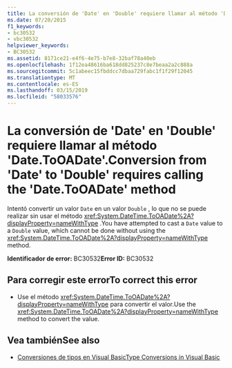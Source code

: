 ```yaml
---
title: La conversión de 'Date' en 'Double' requiere llamar al método 'Date.ToOADate'.
ms.date: 07/20/2015
f1_keywords:
- bc30532
- vbc30532
helpviewer_keywords:
- BC30532
ms.assetid: 8171ce21-e4f6-4e75-b7e8-32baf78a40eb
ms.openlocfilehash: 1f12ea48616ba618dd825237c8e7beaa2a2c888a
ms.sourcegitcommit: 5c1abeec15fbddcc7dbaa729fabc1f1f29f12045
ms.translationtype: MT
ms.contentlocale: es-ES
ms.lasthandoff: 03/15/2019
ms.locfileid: "58033576"
---
```

# <a name="conversion-from-date-to-double-requires-calling-the-datetooadate-method"></a><span data-ttu-id="bae55-102">La conversión de 'Date' en 'Double' requiere llamar al método 'Date.ToOADate'.</span><span class="sxs-lookup"><span data-stu-id="bae55-102">Conversion from 'Date' to 'Double' requires calling the 'Date.ToOADate' method</span></span>
<span data-ttu-id="bae55-103">Intentó convertir un valor `Date` en un valor `Double` , lo que no se puede realizar sin usar el método <xref:System.DateTime.ToOADate%2A?displayProperty=nameWithType> .</span><span class="sxs-lookup"><span data-stu-id="bae55-103">You have attempted to cast a `Date` value to a `Double` value, which cannot be done without using the <xref:System.DateTime.ToOADate%2A?displayProperty=nameWithType> method.</span></span>  
  
 <span data-ttu-id="bae55-104">**Identificador de error:** BC30532</span><span class="sxs-lookup"><span data-stu-id="bae55-104">**Error ID:** BC30532</span></span>  
  
## <a name="to-correct-this-error"></a><span data-ttu-id="bae55-105">Para corregir este error</span><span class="sxs-lookup"><span data-stu-id="bae55-105">To correct this error</span></span>  
  
-   <span data-ttu-id="bae55-106">Use el método <xref:System.DateTime.ToOADate%2A?displayProperty=nameWithType> para convertir el valor.</span><span class="sxs-lookup"><span data-stu-id="bae55-106">Use the <xref:System.DateTime.ToOADate%2A?displayProperty=nameWithType> method to convert the value.</span></span>  
  
## <a name="see-also"></a><span data-ttu-id="bae55-107">Vea también</span><span class="sxs-lookup"><span data-stu-id="bae55-107">See also</span></span>

- [<span data-ttu-id="bae55-108">Conversiones de tipos en Visual Basic</span><span class="sxs-lookup"><span data-stu-id="bae55-108">Type Conversions in Visual Basic</span></span>](../../visual-basic/programming-guide/language-features/data-types/type-conversions.md)
